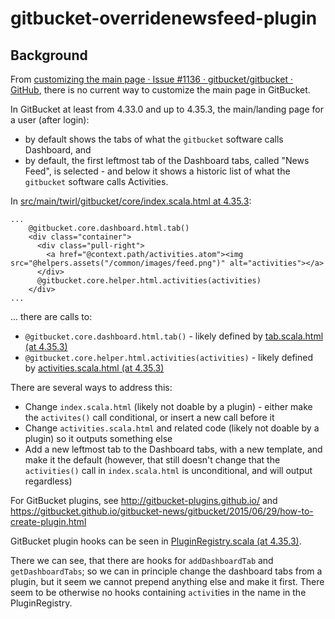 # gitbucket-overridenewsfeed-plugin

## Background

From [customizing the main page · Issue #1136 · gitbucket/gitbucket · GitHub](https://github.com/gitbucket/gitbucket/issues/1136), there is no current way to customize the main page in GitBucket.

In GitBucket at least from 4.33.0 and up to 4.35.3, the main/landing page for a user (after login):

* by default shows the tabs of what the `gitbucket` software calls Dashboard, and
* by default, the first leftmost tab of the Dashboard tabs, called "News Feed", is selected - and below it shows a historic list of what the `gitbucket` software calls Activities.

In [src/main/twirl/gitbucket/core/index.scala.html at 4.35.3](https://github.com/gitbucket/gitbucket/blob/4.35.3/src/main/twirl/gitbucket/core/index.scala.html):

```
...
    @gitbucket.core.dashboard.html.tab()
    <div class="container">
      <div class="pull-right">
        <a href="@context.path/activities.atom"><img src="@helpers.assets("/common/images/feed.png")" alt="activities"></a>
      </div>
      @gitbucket.core.helper.html.activities(activities)
    </div>
...
```

... there are calls to:

* `@gitbucket.core.dashboard.html.tab()` - likely defined by [tab.scala.html (at 4.35.3)](https://github.com/gitbucket/gitbucket/blob/4.35.3/src/main/twirl/gitbucket/core/dashboard/tab.scala.html)
* `@gitbucket.core.helper.html.activities(activities)` - likely defined by [activities.scala.html (at 4.35.3)](https://github.com/gitbucket/gitbucket/blob/4.35.3/src/main/twirl/gitbucket/core/helper/activities.scala.html)

There are several ways to address this:

* Change  `index.scala.html` (likely not doable by a plugin) - either make the `activites()` call conditional, or insert a new call before it
* Change `activities.scala.html` and related code (likely not doable by a plugin) so it outputs something else
* Add a new leftmost tab to the Dashboard tabs, with a new template, and make it the default (however, that still doesn't change that the `activities()` call in `index.scala.html` is unconditional, and will output regardless)

For GitBucket plugins, see http://gitbucket-plugins.github.io/ and https://gitbucket.github.io/gitbucket-news/gitbucket/2015/06/29/how-to-create-plugin.html

GitBucket plugin hooks can be seen in [PluginRegistry.scala (at 4.35.3)](https://github.com/gitbucket/gitbucket/blob/4.35.3/src/main/scala/gitbucket/core/plugin/PluginRegistry.scala).

There we can see, that there are hooks for `addDashboardTab` and `getDashboardTabs`; so we can in principle change the dashboard tabs from a plugin, but it seem we cannot prepend anything else and make it first.
There seem to be otherwise no hooks containing `activi`ties in the name in the PluginRegistry.


